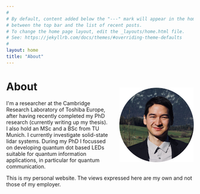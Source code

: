 ```yaml
---
#
# By default, content added below the "---" mark will appear in the home page
# between the top bar and the list of recent posts.
# To change the home page layout, edit the _layouts/home.html file.
# See: https://jekyllrb.com/docs/themes/#overriding-theme-defaults
#
layout: home
title: "About"
---
```

<div class="switch-order">
<div>
<img src="/img/portrait.png" align="right" alt="Portrait photo" style="margin: 20px 0px 20px 30px;width:200px;" />
</div>
<div>
<h1>About</h1>
</div>
</div>
<!-- # About -->
<div>
<p>
I'm a researcher at the Cambridge Research Laboratory of Toshiba Europe, after having recently completed my PhD research (currently writing up my thesis). I also hold an MSc and a BSc from TU Munich. I currently investigate solid-state lidar systems. During my PhD I focussed on developing quantum dot based LEDs suitable for quantum information applications, in particular for quantum communication.
</p>
</div>


This is my personal website. The views expressed here are my own and not those of my employer.

<br/>
<br/>
